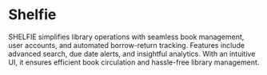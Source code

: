 # Shelfie
SHELFIE simplifies library operations with seamless book management, user accounts, and automated borrow-return tracking. Features include advanced search, due date alerts, and insightful analytics. With an intuitive UI, it ensures efficient book circulation and hassle-free library management.
